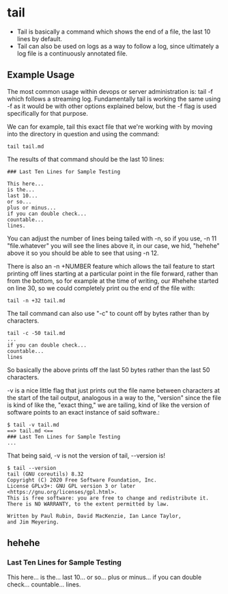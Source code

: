 # tail

* Tail is basically a command which shows the end of a file, the last 10 lines by default.
* Tail can also be used on logs as a way to follow a log, since ultimately a log file is a continuously annotated file.

## Example Usage

The most common usage within devops or server administration is: tail -f which follows a streaming log. Fundamentally tail is working the same using -f as it would be with other options explained below, but the -f flag is used specifically for that purpose.

We can for example, tail this exact file that we're working with by moving into the directory in question and using the command:

```
tail tail.md
```

The results of that command should be the last 10 lines:

```
### Last Ten Lines for Sample Testing

This here...
is the...
last 10...
or so...
plus or minus...
if you can double check...
countable...
lines.
```
You can adjust the number of lines being tailed with -n, so if you use, -n 11 "file.whatever" you will see the lines above it, in our case, we hid, "hehehe" above it so you should be able to see that using -n 12.

There is also an -n +NUMBER feature which allows the tail feature to start printing off lines starting at a particular point in the file forward, rather than from the bottom, so for example at the time of writing, our #hehehe started on line 30, so we could completely print ou the end of the file with:

```
tail -n +32 tail.md
```

The tail command can also use "-c" to count off by bytes rather than by characters.

```
tail -c -50 tail.md
...
if you can double check...
countable...
lines
```

So basically the above prints off the last 50 bytes rather than the last 50 characters.

-v is a nice little flag that just prints out the file name between characters at the start of the tail output, analogous in a way to the, "version" since the file is kind of like the, "exact thing," we are tailing, kind of like the version of software points to an exact instance of said software.:

```
$ tail -v tail.md
==> tail.md <==
### Last Ten Lines for Sample Testing
...

```

That being said, -v is not the version of tail, --version is!

```
$ tail --version
tail (GNU coreutils) 8.32
Copyright (C) 2020 Free Software Foundation, Inc.
License GPLv3+: GNU GPL version 3 or later <https://gnu.org/licenses/gpl.html>.
This is free software: you are free to change and redistribute it.
There is NO WARRANTY, to the extent permitted by law.

Written by Paul Rubin, David MacKenzie, Ian Lance Taylor,
and Jim Meyering.
```


## hehehe
### Last Ten Lines for Sample Testing

This here...
is the...
last 10...
or so...
plus or minus...
if you can double check...
countable...
lines.